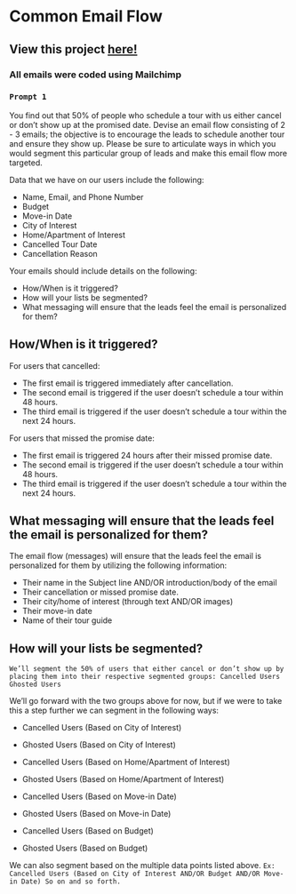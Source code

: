 # Common Email Flow

## View this project [here!](https://dzeignyc.github.io/common-email-flow/)

### All emails were coded using Mailchimp

### `Prompt 1`
You find out that 50% of people who schedule a tour with us either cancel or don’t show up at the promised date. Devise an email flow consisting of 2 - 3 emails; the objective is to encourage the leads to schedule another tour and ensure they show up. Please be sure to articulate ways in which you would segment this particular group of leads and make this email flow more targeted.

Data that we have on our users include the following:
- Name, Email, and Phone Number
- Budget
- Move-in Date
- City of Interest
- Home/Apartment of Interest
- Cancelled Tour Date
- Cancellation Reason

Your emails should include details on the following:
- How/When is it triggered?
- How will your lists be segmented?
- What messaging will ensure that the leads feel the email is personalized for them?

## How/When is it triggered?
For users that cancelled:
- The first email is triggered immediately after cancellation.
- The second email is triggered if the user doesn’t schedule a tour within 48 hours.
- The third email is triggered if the user doesn’t schedule a tour within the next 24 hours.

For users that missed the promise date:
- The first email is triggered 24 hours after their missed promise date.
- The second email is triggered if the user doesn’t schedule a tour within 48 hours.
- The third email is triggered if the user doesn’t schedule a tour within the next 24 hours.

## What messaging will ensure that the leads feel the email is personalized for them?
The email flow (messages) will ensure that the leads feel the email is personalized for them by utilizing the following information:
- Their name in the Subject line AND/OR introduction/body of the email
- Their cancellation or missed promise date.
- Their city/home of interest (through text AND/OR images)
- Their move-in date
- Name of their tour guide

## How will your lists be segmented?
`We’ll segment the 50% of users that either cancel or don’t show up by placing them into their respective segmented groups:
Cancelled Users
Ghosted Users`

We’ll go forward with the two groups above for now, but if we were to take this a step further we can segment in the following ways:
- Cancelled Users (Based on City of Interest)
- Ghosted Users (Based on City of Interest)

- Cancelled Users (Based on Home/Apartment of Interest)
- Ghosted Users (Based on Home/Apartment of Interest)

- Cancelled Users (Based on Move-in Date)
- Ghosted Users (Based on Move-in Date)

- Cancelled Users (Based on Budget)
- Ghosted Users (Based on Budget)

We can also segment based on the multiple data points listed above.
`Ex: Cancelled Users (Based on City of Interest AND/OR Budget AND/OR Move-in Date)
So on and so forth.`
